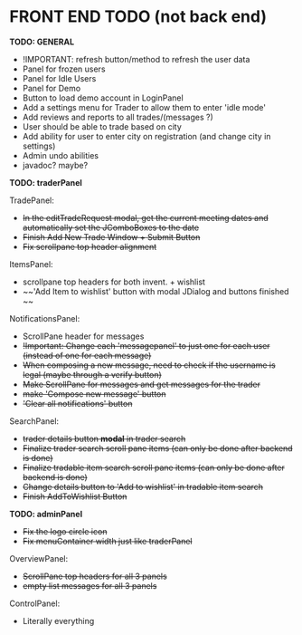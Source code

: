 # FRONT END TODO (not back end)

**TODO: GENERAL** 

- !IMPORTANT: refresh button/method to refresh the user data
- Panel for frozen users  
- Panel for Idle Users  
- Panel for Demo  
- Button to load demo account in LoginPanel  
- Add a settings menu for Trader to allow them to enter 'idle mode'  
- Add reviews and reports to all trades/(messages ?)  
- User should be able to trade based on city  
- Add ability for user to enter city on registration (and change city in settings)  
- Admin undo abilities  
- javadoc? maybe?

**TODO: traderPanel**

TradePanel:  
  - ~~In the editTradeRequest modal, get the current meeting dates and automatically set the JComboBoxes to the date~~
  - ~~Finish Add New Trade Window + Submit Button~~ 
  - ~~Fix scrollpane top header alignment~~
  
ItemsPanel:  
  - scrollpane top headers for both invent. + wishlist  
  - ~~'Add Item to wishlist' button with modal JDialog and   buttons finished ~~
  
NotificationsPanel:  
  - ScrollPane header for messages   
  - ~~!Important: Change each 'messagepanel' to just one for each   user (instead of one for each message)~~  
  - ~~When composing a new message, need to check if the username   is legal (maybe through a verify button)~~ 
  - ~~Make ScrollPane for messages and get messages for the   trader~~  
  - ~~make 'Compose new message' button~~  
  - ~~'Clear all notifications' button~~  
  
SearchPanel:  
  - ~~trader details button **modal** in trader search~~
  - ~~Finalize trader search scroll pane items (can only be done after backend is done)~~
  - ~~Finalize tradable item search scroll pane items (can only   be done after backend is done)~~
  - ~~Change details button to 'Add to wishlist' in tradable   item search~~  
  - ~~Finish AddToWishlist Button~~
  
  
**TODO: adminPanel**  
  
- ~~Fix the logo circle icon~~   
- ~~Fix menuContainer width just like traderPanel~~  
  
OverviewPanel:  
  - ~~ScrollPane top headers for all 3 panels~~  
  - ~~empty list messages for all 3 panels~~  
  
ControlPanel:  
  - Literally everything  